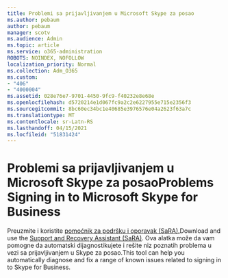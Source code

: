 ```yaml
---
title: Problemi sa prijavljivanjem u Microsoft Skype za posao
ms.author: pebaum
author: pebaum
manager: scotv
ms.audience: Admin
ms.topic: article
ms.service: o365-administration
ROBOTS: NOINDEX, NOFOLLOW
localization_priority: Normal
ms.collection: Adm_O365
ms.custom:
- "406"
- "4000004"
ms.assetid: 028e76e7-9701-4450-9fc9-f40232e8e68e
ms.openlocfilehash: d5720214e1d067fc9a2c2e6227955e715e2356f3
ms.sourcegitcommit: 8bc60ec34bc1e40685e3976576e04a2623f63a7c
ms.translationtype: MT
ms.contentlocale: sr-Latn-RS
ms.lasthandoff: 04/15/2021
ms.locfileid: "51831424"
---
```

# <a name="problems-signing-in-to-microsoft-skype-for-business"></a><span data-ttu-id="8f909-102">Problemi sa prijavljivanjem u Microsoft Skype za posao</span><span class="sxs-lookup"><span data-stu-id="8f909-102">Problems Signing in to Microsoft Skype for Business</span></span>

<span data-ttu-id="8f909-103">Preuzmite i koristite [pomoćnik za podršku i oporavak (SaRA).](https://aka.ms/SaRA-SkypeForBusinessSignIn)</span><span class="sxs-lookup"><span data-stu-id="8f909-103">Download and use the [Support and Recovery Assistant (SaRA)](https://aka.ms/SaRA-SkypeForBusinessSignIn).</span></span>
<span data-ttu-id="8f909-104">Ova alatka može da vam pomogne da automatski dijagnostikujete i rešite niz poznatih problema u vezi sa prijavljivanjem u Skype za posao.</span><span class="sxs-lookup"><span data-stu-id="8f909-104">This tool can help you automatically diagnose and fix a range of known issues related to signing in to Skype for Business.</span></span>